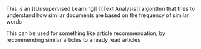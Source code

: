 This is an [[Unsupervised Learning]] [[Text Analysis]] algorithm that tries to understand how similar documents are based on the frequency of similar words

This can be used for something like article recommendation, by recommending similar articles to already read articles